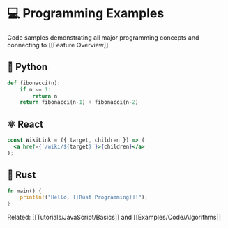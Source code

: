 # 💻 Programming Examples

Code samples demonstrating all major programming concepts and connecting to [[Feature Overview]].

## 🐍 Python
```python
def fibonacci(n):
    if n <= 1:
        return n
    return fibonacci(n-1) + fibonacci(n-2)
```

## ⚛️ React
```jsx
const WikiLink = ({ target, children }) => (
  <a href={`/wiki/${target}`}>{children}</a>
);
```

## 🦀 Rust
```rust
fn main() {
    println!("Hello, [[Rust Programming]]!");
}
```

Related: [[Tutorials/JavaScript/Basics]] and [[Examples/Code/Algorithms]]